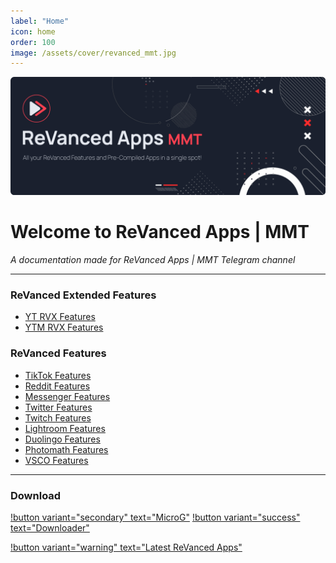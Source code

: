 ```yaml
---
label: "Home"
icon: home
order: 100
image: /assets/cover/revanced_mmt.jpg
---
```

![](/assets/cover/home-cover.png)

# Welcome to ReVanced Apps | MMT

<i>A documentation made for ReVanced Apps | MMT Telegram channel</i>

---

### ReVanced Extended Features
- [YT RVX Features](RVX-Features/YT-RVX-features/YT-RVX-Features.md)
- [YTM RVX Features](RVX-Features/YTM-RVX-features/YTM-RVX-Features.md)

### ReVanced Features
- [TikTok Features](RV-Features/tiktok.md)
- [Reddit Features](RV-Features/reddit.md)
- [Messenger Features](RV-Features/messenger.md)
- [Twitter Features](RV-Features/twitter.md)
- [Twitch Features](RV-Features/twitch.md)
- [Lightroom Features](RV-Features/lightroom.md)
- [Duolingo Features](RV-Features/duolingo.md)
- [Photomath Features](RV-Features/photomath.md)
- [VSCO Features](RV-Features/vsco.md)

---

### Download

[!button variant="secondary" text="MicroG"](Download/microg.md) [!button variant="success" text="Downloader"](Download/External-Downloader.md)

[!button variant="warning" text="Latest ReVanced Apps"](Download/download.md)
